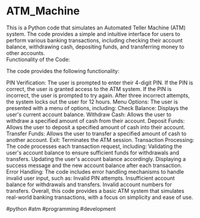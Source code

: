 # ATM_Machine
This is a Python code that simulates an Automated Teller Machine (ATM) system. The code provides a simple and intuitive interface for users to perform various banking transactions, including checking their account balance, withdrawing cash, depositing funds, and transferring money to other accounts.  
Functionality of the Code:

The code provides the following functionality:

PIN Verification:
                The user is prompted to enter their 4-digit PIN. If the PIN is correct, the user is granted access to the ATM system. If the PIN is incorrect, the user is prompted to try again. After three incorrect attempts, the system locks out the user for 12 hours.
Menu Options: The user is presented with a menu of options, including:
Check Balance: 
             Displays the user's current account balance.
Withdraw Cash:
             Allows the user to withdraw a specified amount of cash from their account.
Deposit Funds:
             Allows the user to deposit a specified amount of cash into their account.
Transfer Funds: 
               Allows the user to transfer a specified amount of cash to another account.
Exit:
     Terminates the ATM session.
Transaction Processing: 
                      The code processes each transaction request, including:
Validating the user's account balance to ensure sufficient funds for withdrawals and transfers.
Updating the user's account balance accordingly.
Displaying a success message and the new account balance after each transaction.
Error Handling: 
               The code includes error handling mechanisms to handle invalid user input, such as:
Invalid PIN attempts.
Insufficient account balance for withdrawals and transfers.
Invalid account numbers for transfers.
Overall, this code provides a basic ATM system that simulates real-world banking transactions, with a focus on simplicity and ease of use.

#python #atm #programming #development 

#
